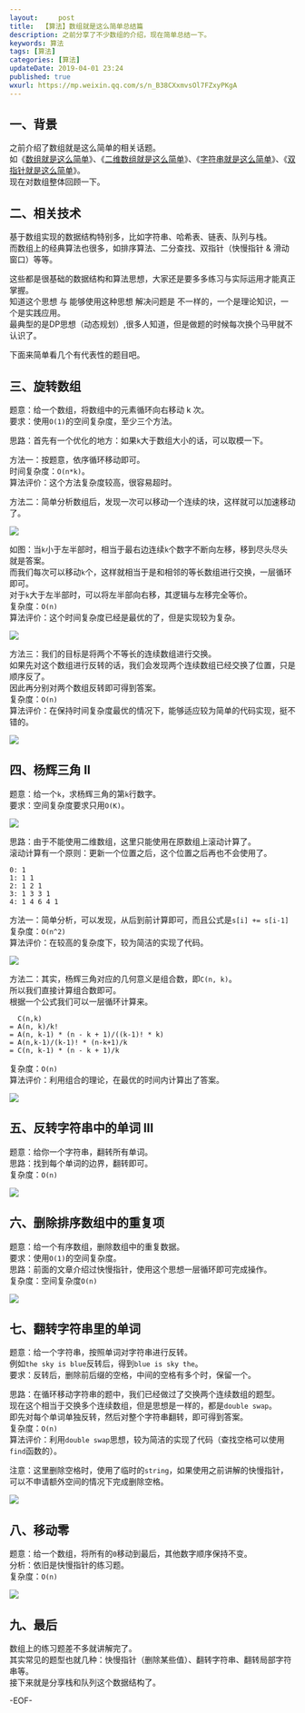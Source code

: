 ```yaml
---   
layout:     post  
title:  【算法】数组就是这么简单总结篇  
description: 之前分享了不少数组的介绍，现在简单总结一下。  
keywords: 算法  
tags: [算法]    
categories: [算法]  
updateDate: 2019-04-01 23:24   
published: true 
wxurl: https://mp.weixin.qq.com/s/n_B38CXxmvsOl7FZxyPKgA  
---  
```



## 一、背景

之前介绍了数组就是这么简单的相关话题。  
如《[数组就是这么简单](https://mp.weixin.qq.com/s/pjADME31K5IBVQ0YMhWNpA)》、《[二维数组就是这么简单](https://mp.weixin.qq.com/s/bsMT3tsJZRZwOk8qdvKFyA)》、《[字符串就是这么简单](https://mp.weixin.qq.com/s/T2SoYIOOTT279DIWfxlyIA)》、《[双指针就是这么简单](https://mp.weixin.qq.com/s/w6HdSIOEHJRnTCQp1wkZDQ)》。  
现在对数组整体回顾一下。  


## 二、相关技术  

基于数组实现的数据结构特别多，比如字符串、哈希表、链表、队列与栈。  
而数组上的经典算法也很多，如排序算法、二分查找、双指针（快慢指针 & 滑动窗口）等等。  


这些都是很基础的数据结构和算法思想，大家还是要多多练习与实际运用才能真正掌握。  
知道这个思想 与 能够使用这种思想 解决问题是 不一样的，一个是理论知识，一个是实践应用。  
最典型的是DP思想（动态规划）,很多人知道，但是做题的时候每次换个马甲就不认识了。  


下面来简单看几个有代表性的题目吧。  


## 三、旋转数组  


题意：给一个数组，将数组中的元素循环向右移动 k 次。  
要求：使用`O(1)`的空间复杂度，至少三个方法。  


思路：首先有一个优化的地方：如果`k`大于数组大小的话，可以取模一下。


方法一：按题意，依序循环移动即可。  
时间复杂度：`O(n*k)`。  
算法评价：这个方法复杂度较高，很容易超时。  


方法二：简单分析数组后，发现一次可以移动一个连续的块，这样就可以加速移动了。  


![](https://res2019.tiankonguse.com/images/2019/04/leetcode-array-sumary-001.png)  


如图：当`k`小于左半部时，相当于最右边连续`k`个数字不断向左移，移到尽头尽头就是答案。  
而我们每次可以移动`k`个，这样就相当于是和相邻的等长数组进行交换，一层循环即可。  
对于`k`大于左半部时，可以将左半部向右移，其逻辑与左移完全等价。  
复杂度：`O(n)`  
算法评价：这个时间复杂度已经是最优的了，但是实现较为复杂。  


![](https://res2019.tiankonguse.com/images/2019/04/leetcode-array-sumary-002.png)  


方法三：我们的目标是将两个不等长的连续数组进行交换。  
如果先对这个数组进行反转的话，我们会发现两个连续数组已经交换了位置，只是顺序反了。  
因此再分别对两个数组反转即可得到答案。  
复杂度：`O(n)`  
算法评价：在保持时间复杂度最优的情况下，能够适应较为简单的代码实现，挺不错的。  


![](https://res2019.tiankonguse.com/images/2019/04/leetcode-array-sumary-003.png)  


## 四、杨辉三角 II  


题意：给一个`k`，求杨辉三角的第`k`行数字。  
要求：空间复杂度要求只用`O(K)`。  


![](https://res2019.tiankonguse.com/images/2019/04/PascalTriangleAnimated2.gif)  


思路：由于不能使用二维数组，这里只能使用在原数组上滚动计算了。  
滚动计算有一个原则：更新一个位置之后，这个位置之后再也不会使用了。  


```
0: 1
1: 1 1
2: 1 2 1
3: 1 3 3 1
4: 1 4 6 4 1
```

方法一：简单分析，可以发现，从后到前计算即可，而且公式是`s[i] += s[i-1]`  
复杂度：`O(n^2)`  
算法评价：在较高的复杂度下，较为简洁的实现了代码。  


![](https://res2019.tiankonguse.com/images/2019/04/leetcode-array-sumary-004.png)  


方法二：其实，杨辉三角对应的几何意义是组合数，即`C(n, k)`。  
所以我们直接计算组合数即可。  
根据一个公式我们可以一层循环计算来。  


```
  C(n,k) 
= A(n, k)/k! 
= A(n, k-1) * (n - k + 1)/((k-1)! * k) 
= A(n,k-1)/(k-1)! * (n-k+1)/k
= C(n, k-1) * (n - k + 1)/k  
```

复杂度：`O(n)`  
算法评价：利用组合的理论，在最优的时间内计算出了答案。  


![](https://res2019.tiankonguse.com/images/2019/04/leetcode-array-sumary-005.png)  


## 五、反转字符串中的单词 III  


题意：给你一个字符串，翻转所有单词。   
思路：找到每个单词的边界，翻转即可。  
复杂度：`O(n)`  


![](https://res2019.tiankonguse.com/images/2019/04/leetcode-array-sumary-007.png)  


## 六、删除排序数组中的重复项  


题意：给一个有序数组，删除数组中的重复数据。  
要求：使用`O(1)`的空间复杂度。  
思路：前面的文章介绍过快慢指针，使用这个思想一层循环即可完成操作。  
复杂度：空间复杂度`O(n)`  


![](https://res2019.tiankonguse.com/images/2019/04/leetcode-array-sumary-008.png)


## 七、翻转字符串里的单词  


题意：给一个字符串，按照单词对字符串进行反转。  
例如`the sky is blue`反转后，得到`blue is sky the`。  
要求：反转后，删除前后缀的空格，中间的空格有多个时，保留一个。  


思路：在循环移动字符串的题中，我们已经做过了交换两个连续数组的题型。  
现在这个相当于交换多个连续数组，但是思想是一样的，都是`double swap`。  
即先对每个单词单独反转，然后对整个字符串翻转，即可得到答案。  
复杂度：`O(n)`  
算法评价：利用`double swap`思想，较为简洁的实现了代码（查找空格可以使用`find`函数的）。  


注意：这里删除空格时，使用了临时的`string`，如果使用之前讲解的快慢指针，可以不申请额外空间的情况下完成删除空格。  


![](https://res2019.tiankonguse.com/images/2019/04/leetcode-array-sumary-006.png)  


## 八、移动零  

题意：给一个数组，将所有的`0`移动到最后，其他数字顺序保持不变。  
分析：依旧是快慢指针的练习题。  
复杂度：`O(n)`  


![](https://res2019.tiankonguse.com/images/2019/04/leetcode-array-sumary-009.png)  


## 九、最后  


数组上的练习题差不多就讲解完了。  
其实常见的题型也就几种：快慢指针（删除某些值）、翻转字符串、翻转局部字符串等。  
接下来就是分享栈和队列这个数据结构了。  


-EOF-  



